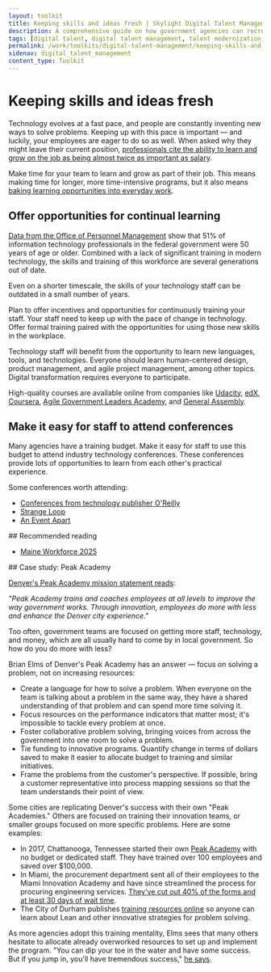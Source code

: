 ```yaml
---
layout: toolkit
title: Keeping skills and ideas fresh | Skylight Digital Talent Management Handbook
description: A comprehensive guide on how government agencies can recruit, hire, onboard, and retain digital talent.
tags: [digital talent, digital talent management, talent modernization, guide]
permalink: /work/toolkits/digital-talent-management/keeping-skills-and-ideas-fresh/
sidenav: digital_talent_management
content_type: Toolkit
---
```


# Keeping skills and ideas fresh

Technology evolves at a fast pace, and people are constantly inventing new ways to solve problems. Keeping up with this pace is important &mdash; and luckily, your employees are eager to do so as well. When asked why they might leave their current position, [professionals cite the ability to learn and grow on the job as being almost twice as important as salary](https://joshbersin.com/2018/11/corporate-learning-does-drive-happiness-productivity-too/).

Make time for your team to learn and grow as part of their job. This means making time for longer, more time-intensive programs, but it also means [baking learning opportunities into everyday work](https://www2.deloitte.com/us/en/insights/industry/public-sector/future-of-work-in-government.html).

## Offer opportunities for continual learning

[Data from the Office of Personnel Management](https://ourpublicservice.org/publications/mobilizing-tech-talent/) show that 51% of information technology professionals in the federal government were 50 years of age or older. Combined with a lack of significant training in modern technology, the skills and training of this workforce are several generations out of date.

Even on a shorter timescale, the skills of your technology staff can be outdated in a small number of years.

Plan to offer incentives and opportunities for continuously training your staff. Your staff need to keep up with the pace of change in technology. Offer formal training paired with the opportunities for using those new skills in the workplace.

Technology staff will benefit from the opportunity to learn new languages, tools, and technologies. Everyone should learn human-centered design, product management, and agile project management, among other topics. Digital transformation requires everyone to participate.

High-quality courses are available online from companies like [Udacity](https://www.udacity.com/), [edX](https://www.edx.org/), [Coursera](https://www.coursera.org/), [Agile Government Leaders Academy](https://www.agilegovleaders.org/academy/), and [General Assembly](https://generalassemb.ly/).

## Make it easy for staff to attend conferences

Many agencies have a training budget. Make it easy for staff to use this budget to attend industry technology conferences. These conferences provide lots of opportunities to learn from each other's practical experience.

Some conferences worth attending:

- [Conferences from technology publisher O'Reilly](https://www.oreilly.com/conferences/)
- [Strange Loop](https://www.thestrangeloop.com/)
- [An Event Apart](https://aneventapart.com/)

<div class="callout--alt" markdown="1">
## Recommended reading

- [Maine Workforce 2025](https://www.maine.gov/bhr/sites/maine.gov.bhr/files/inline-files/MaineWorkforce2025.pdf)
</div>

<div class="callout" markdown="1">
## Case study: Peak Academy

[Denver's Peak Academy mission statement reads](https://www.denvergov.org/content/denvergov/en/mayors-office/programs-initiatives/peak-performance/peak-academy/About.html):

*"Peak Academy trains and coaches employees at all levels to improve the way government works. Through innovation, employees do more with less and enhance the Denver city experience."*

Too often, government teams are focused on getting more staff, technology, and money, which are all usually hard to come by in local government. So how do you do more with less?

Brian Elms of Denver's Peak Academy has an answer &mdash; focus on solving a problem, not on increasing resources:

- Create a language for how to solve a problem. When everyone on the team is talking about a problem in the same way, they have a shared understanding of that problem and can spend more time solving it.
- Focus resources on the performance indicators that matter most; it's impossible to tackle every problem at once.
- Foster collaborative problem solving, bringing voices from across the government into one room to solve a problem.
- Tie funding to innovative programs. Quantify change in terms of dollars saved to make it easier to allocate budget to training and similar initiatives.
- Frame the problems from the customer's perspective. If possible, bring a customer representative into process mapping sessions so that the team understands their point of view.

Some cities are replicating Denver's success with their own "Peak Academies." Others are focused on training their innovation teams, or smaller groups focused on more specific problems. Here are some examples:
- In 2017, Chattanooga, Tennessee started their own [Peak Academy](https://connect.chattanooga.gov/opmod/performance-management/peak-academy/) with no budget or dedicated staff. They have trained over 100 employees and saved over $100,000.
- In Miami, the procurement department sent all of their employees to the Miami Innovation Academy and have since streamlined the process for procuring engineering services. [They've cut out 40% of the forms and at least 30 days of wait time](https://medium.com/@BloombergCities/what-happens-when-an-entire-city-department-is-trained-to-innovate-b8ff4772161b).
- The City of Durham publishes [training resources online](https://durhamnc.gov/3753/OPI-Trainings-Resources) so anyone can learn about Lean and other innovative strategies for problem solving.

As more agencies adopt this training mentality, Elms sees that many others hesitate to allocate already overworked resources to set up and implement the program. "You can dip your toe in the water and have some success. But if you jump in, you'll have tremendous success," [he says](https://medium.com/@BloombergCities/replicating-denvers-peak-academy-a-conversation-with-brian-elms-8a24d5b5be0e).
</div>
